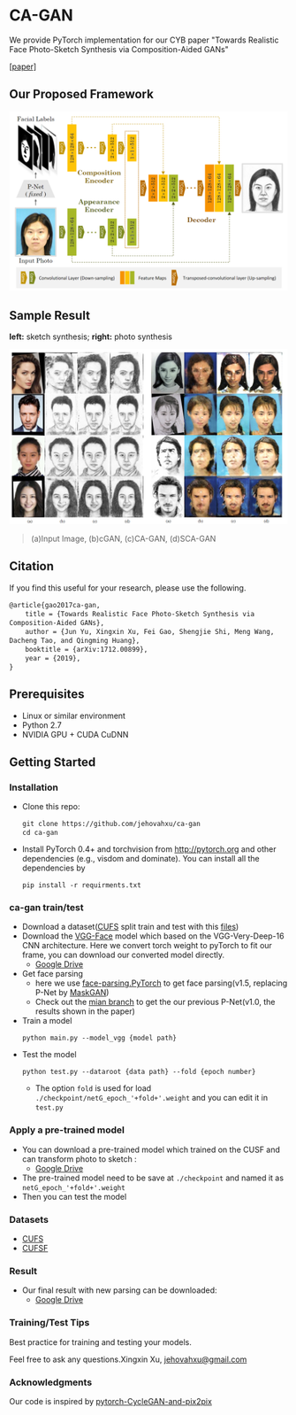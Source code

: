# CA-GAN
We provide PyTorch implementation for our CYB paper "Towards Realistic Face Photo-Sketch Synthesis via Composition-Aided GANs"

[[paper]]()
## Our Proposed Framework
![](imgs/architecture1.png)

## Sample Result
**left:** sketch synthesis; **right:** photo synthesis

![](imgs/result1.png)
> (a)Input Image, (b)cGAN, (c)CA-GAN, (d)SCA-GAN

## Citation
If you find this useful for your research, please use the following.
```
@article{gao2017ca-gan,
	title = {Towards Realistic Face Photo-Sketch Synthesis via Composition-Aided GANs},
	author = {Jun Yu, Xingxin Xu, Fei Gao, Shengjie Shi, Meng Wang, Dacheng Tao, and Qingming Huang},
	booktitle = {arXiv:1712.00899},
	year = {2019},
}
```

## Prerequisites
- Linux or similar environment
- Python 2.7
- NVIDIA GPU + CUDA CuDNN

## Getting Started
### Installation
- Clone this repo:
    ```shell script
    git clone https://github.com/jehovahxu/ca-gan
    cd ca-gan
    ```
- Install PyTorch 0.4+ and torchvision from http://pytorch.org and other dependencies (e.g., visdom and dominate). You can install all the dependencies by
    ```shell script
    pip install -r requirments.txt
    ```
 
### ca-gan train/test
- Download a dataset([CUFS](http://mmlab.ie.cuhk.edu.hk/archive/facesketch.html) split train and test with this [files]())
- Download the [VGG-Face](http://www.robots.ox.ac.uk/~vgg/software/vgg_face/) model which based on the VGG-Very-Deep-16 CNN architecture.
 Here we convert torch weight to pyTorch to fit our frame, you can download our converted model directly.
    - [Google Drive](https://drive.google.com/open?id=1V2dfOLXSgAS9V8PvhTeQAP6KGI40aff_)
- Get face parsing
    - here we use [face-parsing.PyTorch](https://github.com/jehovahxu/face-parsing.PyTorch) to get face parsing(v1.5, replacing P-Net by [MaskGAN](https://github.com/switchablenorms/CelebAMask-HQ))
    - Check out the [mian branch](https://github.com/jehovahxu/ca-gan) to get the our previous P-Net(v1.0, the results shown in the paper) 
- Train a model
    ```shell script
    python main.py --model_vgg {model path}
    ```
- Test the model
    ```shell script
    python test.py --dataroot {data path} --fold {epoch number}
    ```
    - The option `fold` is used for load `./checkpoint/netG_epoch_'+fold+'.weight` and you can edit it in `test.py` 
### Apply a pre-trained model
- You can download a pre-trained model which trained on the CUSF and can transform photo to sketch  :
    - [Google Drive](https://drive.google.com/open?id=1h1vp3FICk6gIIHn2kNaBFQZWe4pQcF75)
-  The pre-trained model need to be save at `./checkpoint` and named it as `netG_epoch_'+fold+'.weight`
- Then you can test the model

### Datasets
- [CUFS](http://mmlab.ie.cuhk.edu.hk/archive/facesketch.html)
- [CUFSF](http://mmlab.ie.cuhk.edu.hk/archive/cufsf/)

### Result
- Our final result with new parsing can be downloaded:
    - [Google Drive](https://drive.google.com/open?id=1cie6l-IuxSm-ste2bIi6L7Y_leWNpotB)


### Training/Test Tips
Best practice for training and testing your models.<p>
Feel free to ask any questions.Xingxin Xu, [jehovahxu@gmail.com](jehovahxu@gmail.com)<p>
### Acknowledgments
Our code is inspired by [pytorch-CycleGAN-and-pix2pix](https://github.com/junyanz/pytorch-CycleGAN-and-pix2pix)




